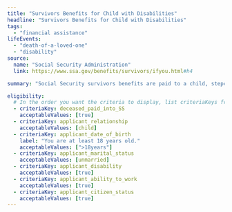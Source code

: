 ```yaml
---
title: "Survivors Benefits for Child with Disabilities"
headline: "Survivors Benefits for Child with Disabilities"
tags:
  - "financial assistance"
lifeEvents:
  - "death-of-a-loved-one"
  - "disability"
source:
  name: "Social Security Administration"
  link: https://www.ssa.gov/benefits/survivors/ifyou.html#h4

summary: "Social Security survivors benefits are paid to a child, stepchild, grandchild, or adopted child of eligible workers."

eligibility:
  # In the order you want the criteria to display, list criteriaKeys from the csv here, each followed by a comma-separated list of which values indicate eligibility for that criteria. Wrap individual values in quotes if they have inner commas.
  - criteriaKey: deceased_paid_into_SS
    acceptableValues: [true]
  - criteriaKey: applicant_relationship
    acceptableValues: [child]
  - criteriaKey: applicant_date_of_birth
    label: "You are at least 18 years old."
    acceptableValues: [">18years"]
  - criteriaKey: applicant_marital_status
    acceptableValues: [unmarried]
  - criteriaKey: applicant_disability
    acceptableValues: [true]
  - criteriaKey: applicant_ability_to_work
    acceptableValues: [true]
  - criteriaKey: applicant_citizen_status
    acceptableValues: [true]
---
```

